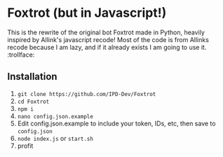 # Foxtrot (but in Javascript!)
This is the rewrite of the original bot Foxtrot made in Python, heavily inspired by Allink's javascript recode! Most of the code is from Allinks recode because I am lazy, and if it already exists I am going to use it. :trollface:
## Installation
1. `git clone https://github.com/IPD-Dev/Foxtrot`
2. `cd Foxtrot`
3. `npm i`
4. `nano config.json.example`
5. Edit config.json.example to include your token, IDs, etc, then save to `config.json`
6. `node index.js` or `start.sh`
7. profit